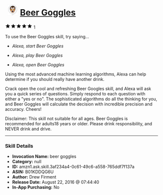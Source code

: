 # &nbsp;<img src="skill_icon" alt="Beer Goggles icon" width="36"> [Beer Goggles](http://alexa.amazon.com/#skills/amzn1.ask.skill.3af234a4-0c61-49c6-a558-765ddf7f137a)
![5 stars](../../images/ic_star_black_18dp_1x.png)![5 stars](../../images/ic_star_black_18dp_1x.png)![5 stars](../../images/ic_star_black_18dp_1x.png)![5 stars](../../images/ic_star_black_18dp_1x.png)![5 stars](../../images/ic_star_black_18dp_1x.png) 1

To use the Beer Goggles skill, try saying...

* *Alexa, start Beer Goggles*

* *Alexa, play Beer Goggles*

* *Alexa, open Beer Goggles*

Using the most advanced machine learning algorithms, Alexa can help determine if you should really have another drink.  

Crack open the cool and refreshing Beer Googles skill, and Alexa will ask you a quick series of questions.  Simply respond to each question with either a "yes or no".  The sophisticated algorithms do all the thinking for you, and Beer Goggles will calculate the decision with incredible precision and accuracy.  Cheers!

Disclaimer: This skill not suitable for all ages.  Beer Goggles is recommended for adults18 years or older.  Please drink responsibility, and NEVER drink and drive.

***

### Skill Details

* **Invocation Name:** beer goggles
* **Category:** null
* **ID:** amzn1.ask.skill.3af234a4-0c61-49c6-a558-765ddf7f137a
* **ASIN:** B01KDDQG6U
* **Author:** Drew Firment
* **Release Date:** August 22, 2016 @ 07:44:40
* **In-App Purchasing:** No
